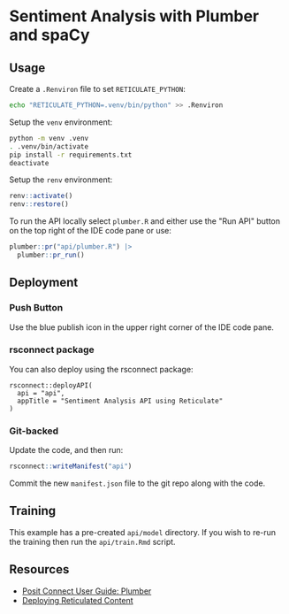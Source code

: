 # Sentiment Analysis with Plumber and spaCy

## Usage

Create a `.Renviron` file to set `RETICULATE_PYTHON`:

```bash
echo "RETICULATE_PYTHON=.venv/bin/python" >> .Renviron
```

Setup the `venv` environment:

```bash
python -m venv .venv
. .venv/bin/activate
pip install -r requirements.txt
deactivate
```

Setup the `renv` environment:

```r
renv::activate()
renv::restore()
```

To run the API locally select `plumber.R` and either use the "Run API" button on the top right of the IDE code pane or use:

```r
plumber::pr("api/plumber.R") |>
  plumber::pr_run()
```

## Deployment

### Push Button

Use the blue publish icon in the upper right corner of the IDE code pane.

### rsconnect package

You can also deploy using the rsconnect package:

```
rsconnect::deployAPI(
  api = "api",
  appTitle = "Sentiment Analysis API using Reticulate"
)
```

### Git-backed

Update the code, and then run:

```r
rsconnect::writeManifest("api")
```

Commit the new `manifest.json` file to the git repo along with the code.

## Training

This example has a pre-created `api/model` directory. If you wish to re-run the training then run the `api/train.Rmd` script.

## Resources

- [Posit Connect User Guide: Plumber](https://docs.posit.co/connect/user/plumber/)
- [Deploying Reticulated Content](https://solutions.rstudio.com/r/reticulate/#setting-up-a-reticulated-project)
